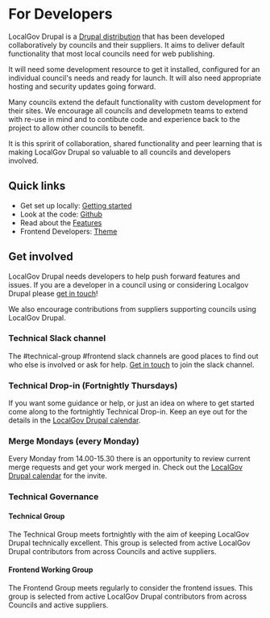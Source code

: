 # For Developers

LocalGov Drupal is a [Drupal distribution](https://www.drupal.org/docs/drupal-distributions) that has been developed collaboratively by councils and their suppliers. It aims to deliver default functionality that most local councils need for web publishing.

It will need some development resource to get it installed, configured for an individual council's needs and ready for launch. It will also need appropriate hosting and security updates going forward.

Many councils extend the default functionality with custom development for their sites. We encourage all councils and developmetn teams to extend with re-use in mind and to contibute code and experience back to the project to allow other councils to benefit.

It is this spririt of collaboration, shared functionality and peer learning that is making LocalGov Drupal so valuable to all councils and developers involved.

## Quick links

- Get set up locally: [Getting started](/devs/getting-started)
- Look at the code: [Github](https://github.com/localgovdrupal)
- Read about the [Features](/devs/features)
- Frontend Developers: [Theme](/devs/theme)

## Get involved

LocalGov Drupal needs developers to help push forward features and issues. If you are a developer in a council using or considering Localgov Drupal please [get in touch](mailto:hello@localgovdrupal.org)!

We also encourage contributions from suppliers supporting councils using LocalGov Drupal.

### Technical Slack channel

The #technical-group #frontend slack channels are good places to find out who else is involved or ask for help. [Get in touch](mailto:hello@localgovdrupal.org) to join the slack channel.

### Technical Drop-in (Fortnightly Thursdays)

If you want some guidance or help, or just an idea on where to get started come along to the fortnightly Technical Drop-in. Keep an eye out for the details in the [LocalGov Drupal calendar](https://calendar.google.com/calendar/u/0/embed?src=dnkea9ec90vrkdnrmlo1ng3dik@group.calendar.google.com&ctz=Europe/London).

### Merge Mondays (every Monday)

Every Monday from 14.00-15.30 there is an opportunity to review current merge requests and get your work merged in. Check out the [LocalGov Drupal calendar](https://calendar.google.com/calendar/u/0/embed?src=dnkea9ec90vrkdnrmlo1ng3dik@group.calendar.google.com&ctz=Europe/London) for the invite.

### Technical Governance

#### Technical Group

The Technical Group meets fortnightly with the aim of keeping LocalGov Drupal technically excellent. This group is selected from active LocalGov Drupal contributors from across Councils and active suppliers.

#### Frontend Working Group

The Frontend Group meets regularly to consider the frontend issues. This group is selected from active LocalGov Drupal contributors from across Councils and active suppliers.

